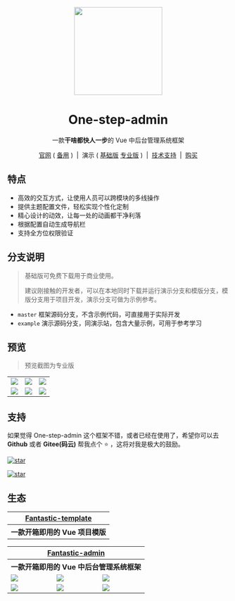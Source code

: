 <p align="center">
    <img src="https://hooray.gitee.io/one-step-admin/logo.png" width="200" height="200" />
</p>

<h1 align="center">One-step-admin</h1>

<p align="center">一款<b>干啥都快人一步</b>的 Vue 中后台管理系统框架</p>

<p align="center">
    <a href="https://hooray.gitee.io/one-step-admin" target="_blank">官网</a>
    ( <a href="https://hooray.github.io/one-step-admin" target="_blank">备用</a> )
    <span>&nbsp;|&nbsp;</span>
    演示
    ( <a href="https://hooray.gitee.io/one-step-admin/basic" target="_blank">基础版</a>
    <a href="https://hooray.gitee.io/one-step-admin/pro" target="_blank">专业版</a> )
    <span>&nbsp;|&nbsp;</span>
    <a href="https://hooray.gitee.io/one-step-admin/support.html" target="_blank">技术支持</a>
    <span>&nbsp;|&nbsp;</span>
    <a href="https://hooray.gitee.io/one-step-admin/buy.html" target="_blank">购买</a>
<p>

## 特点

- 高效的交互方式，让使用人员可以跨模块的多线操作
- 提供主题配置文件，轻松实现个性化定制
- 精心设计的动效，让每一处的动画都干净利落
- 根据配置自动生成导航栏
- 支持全方位权限验证

## 分支说明

> 基础版可免费下载用于商业使用。
> 
> 建议刚接触的开发者，可以在本地同时下载并运行演示分支和模版分支，模版分支用于项目开发，演示分支可做为示例参考。

- `master` 框架源码分支，不含示例代码，可直接用于实际开发
- `example` 演示源码分支，同演示站，包含大量示例，可用于参考学习

## 预览

> 预览截图为专业版

<table>
    <tr>
        <td><img src="https://hooray.gitee.io/one-step-admin/preview1.png" /></td>
        <td><img src="https://hooray.gitee.io/one-step-admin/preview2.png" /></td>
        <td><img src="https://hooray.gitee.io/one-step-admin/preview3.png" /></td>
    </tr>
    <tr>
        <td><img src="https://hooray.gitee.io/one-step-admin/preview4.png" /></td>
        <td><img src="https://hooray.gitee.io/one-step-admin/preview5.png" /></td>
        <td><img src="https://hooray.gitee.io/one-step-admin/preview6.png" /></td>
    </tr>
</table>

## 支持

如果觉得 One-step-admin 这个框架不错，或者已经在使用了，希望你可以去 **Github** 或者 **Gitee(码云)** 帮我点个 ⭐ ，这将对我是极大的鼓励。

[![star](https://img.shields.io/github/stars/hooray/one-step-admin?style=social)](https://github.com/hooray/one-step-admin/stargazers)

[![star](https://gitee.com/hooray/one-step-admin/badge/star.svg?theme=dark)](https://gitee.com/hooray/one-step-admin/stargazers)

## 生态

<table>
    <tr>
        <th colspan="3" align="center">
            <a href="https://hooray.gitee.io/fantastic-template" target="_blank">Fantastic-template</a>
        </th>
    </tr>
    <tr>
        <th colspan="3" align="center">
            一款开箱即用的 Vue 项目模版
        </th>
    </tr>
</table>

<table>
    <tr>
        <th colspan="3" align="center">
            <a href="https://hooray.gitee.io/fantastic-admin/" target="_blank">Fantastic-admin</a>
        </th>
    </tr>
    <tr>
        <th colspan="3" align="center">
            一款开箱即用的 Vue 中后台管理系统框架
        </th>
    </tr>
    <tr>
        <td><img src="https://hooray.gitee.io/fantastic-admin/preview1.png" /></td>
        <td><img src="https://hooray.gitee.io/fantastic-admin/preview2.png" /></td>
        <td><img src="https://hooray.gitee.io/fantastic-admin/preview3.png" /></td>
    </tr>
    <tr>
        <td><img src="https://hooray.gitee.io/fantastic-admin/preview4.png" /></td>
        <td><img src="https://hooray.gitee.io/fantastic-admin/preview5.png" /></td>
        <td><img src="https://hooray.gitee.io/fantastic-admin/preview6.png" /></td>
    </tr>
</table>
